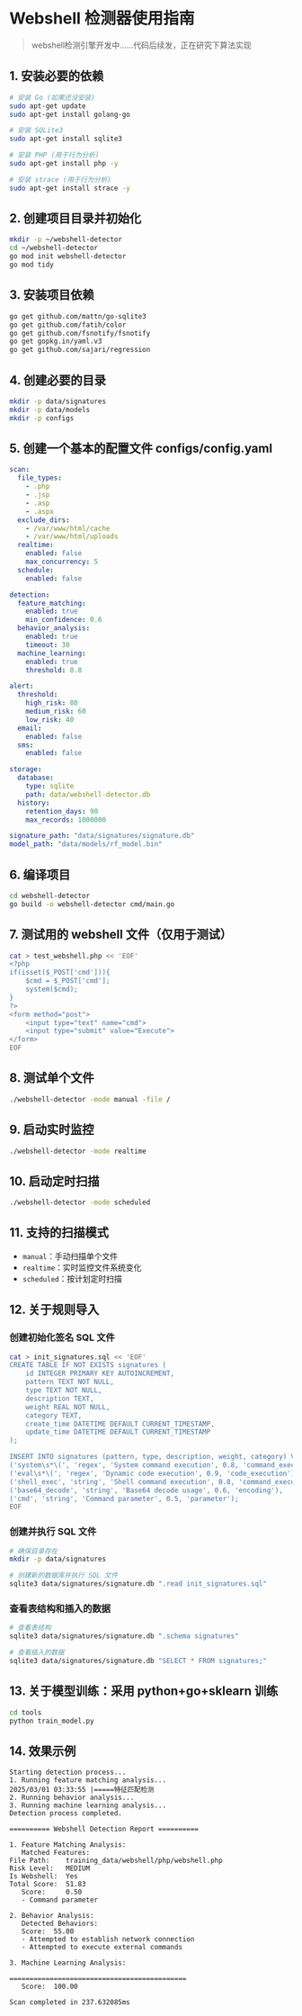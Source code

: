 # Webshell 检测器使用指南
> webshell检测引擎开发中……代码后续发，正在研究下算法实现
## 1. 安装必要的依赖
```bash
# 安装 Go (如果还没安装)
sudo apt-get update
sudo apt-get install golang-go

# 安装 SQLite3
sudo apt-get install sqlite3

# 安装 PHP (用于行为分析)
sudo apt-get install php -y 

# 安装 strace (用于行为分析)
sudo apt-get install strace -y 
```

## 2. 创建项目目录并初始化
```bash
mkdir -p ~/webshell-detector
cd ~/webshell-detector
go mod init webshell-detector
go mod tidy
```

## 3. 安装项目依赖
```bash
go get github.com/mattn/go-sqlite3
go get github.com/fatih/color
go get github.com/fsnotify/fsnotify
go get gopkg.in/yaml.v3
go get github.com/sajari/regression
```

## 4. 创建必要的目录
```bash
mkdir -p data/signatures
mkdir -p data/models
mkdir -p configs
```

## 5. 创建一个基本的配置文件 configs/config.yaml
```yaml
scan:
  file_types:
    - .php
    - .jsp
    - .asp
    - .aspx
  exclude_dirs:
    - /var/www/html/cache
    - /var/www/html/uploads
  realtime:
    enabled: false
    max_concurrency: 5
  schedule:
    enabled: false

detection:
  feature_matching:
    enabled: true
    min_confidence: 0.6
  behavior_analysis:
    enabled: true
    timeout: 30
  machine_learning:
    enabled: true
    threshold: 0.8

alert:
  threshold:
    high_risk: 80
    medium_risk: 60
    low_risk: 40
  email:
    enabled: false
  sms:
    enabled: false

storage:
  database:
    type: sqlite
    path: data/webshell-detector.db
  history:
    retention_days: 90
    max_records: 1000000

signature_path: "data/signatures/signature.db"
model_path: "data/models/rf_model.bin"
```

## 6. 编译项目
```bash
cd webshell-detector
go build -o webshell-detector cmd/main.go
```

## 7. 测试用的 webshell 文件（仅用于测试）
```bash
cat > test_webshell.php << 'EOF'
<?php
if(isset($_POST['cmd'])){
    $cmd = $_POST['cmd'];
    system($cmd);
}
?>
<form method="post">
    <input type="text" name="cmd">
    <input type="submit" value="Execute">
</form>
EOF
```

## 8. 测试单个文件
```bash
./webshell-detector -mode manual -file /
```

## 9. 启动实时监控
```bash
./webshell-detector -mode realtime
```

## 10. 启动定时扫描
```bash
./webshell-detector -mode scheduled
```

## 11. 支持的扫描模式
- `manual`：手动扫描单个文件
- `realtime`：实时监控文件系统变化
- `scheduled`：按计划定时扫描

## 12. 关于规则导入
### 创建初始化签名 SQL 文件
```bash
cat > init_signatures.sql << 'EOF'
CREATE TABLE IF NOT EXISTS signatures (
    id INTEGER PRIMARY KEY AUTOINCREMENT,
    pattern TEXT NOT NULL,
    type TEXT NOT NULL,
    description TEXT,
    weight REAL NOT NULL,
    category TEXT,
    create_time DATETIME DEFAULT CURRENT_TIMESTAMP,
    update_time DATETIME DEFAULT CURRENT_TIMESTAMP
);

INSERT INTO signatures (pattern, type, description, weight, category) VALUES
('system\s*\(', 'regex', 'System command execution', 0.8, 'command_execution'),
('eval\s*\(', 'regex', 'Dynamic code execution', 0.9, 'code_execution'),
('shell_exec', 'string', 'Shell command execution', 0.8, 'command_execution'),
('base64_decode', 'string', 'Base64 decode usage', 0.6, 'encoding'),
('cmd', 'string', 'Command parameter', 0.5, 'parameter');
EOF
```

### 创建并执行 SQL 文件
```bash
# 确保目录存在
mkdir -p data/signatures

# 创建新的数据库并执行 SQL 文件
sqlite3 data/signatures/signature.db ".read init_signatures.sql"
```

### 查看表结构和插入的数据
```bash
# 查看表结构
sqlite3 data/signatures/signature.db ".schema signatures"

# 查看插入的数据
sqlite3 data/signatures/signature.db "SELECT * FROM signatures;"
```

## 13. 关于模型训练：采用 python+go+sklearn 训练
```bash
cd tools
python train_model.py
```

## 14. 效果示例
```
Starting detection process...
1. Running feature matching analysis...
2025/03/01 03:33:55 |=====特征匹配检测
2. Running behavior analysis...
3. Running machine learning analysis...
Detection process completed.

========== Webshell Detection Report ==========

1. Feature Matching Analysis:
   Matched Features:
File Path:    training_data/webshell/php/webshell.php
Risk Level:   MEDIUM
Is Webshell:  Yes
Total Score:  51.83
   Score:     0.50
   - Command parameter

2. Behavior Analysis:
   Detected Behaviors:
   Score:  55.00
   - Attempted to establish network connection
   - Attempted to execute external commands

3. Machine Learning Analysis:

============================================
   Score:  100.00

Scan completed in 237.632085ms
```

